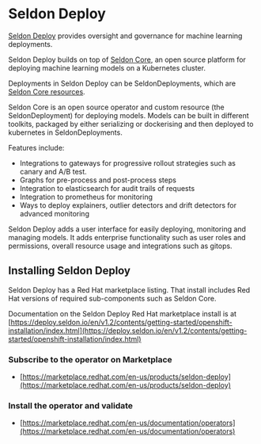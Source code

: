 # Seldon Deploy

[Seldon Deploy](https://deploy.seldon.io) provides oversight and governance for machine learning deployments.

Seldon Deploy builds on top of [Seldon Core](https://github.com/SeldonIO/seldon-core), an open source platform for deploying machine learning models on a Kubernetes cluster.

Deployments in Seldon Deploy can be SeldonDeployments, which are [Seldon Core resources](https://docs.seldon.io/projects/seldon-core/en/latest/workflow/overview.html).

Seldon Core is an open source operator and custom resource (the SeldonDeployment) for deploying models. Models can be built in different toolkits, packaged by either serializing or dockerising and then deployed to kubernetes in SeldonDeployments.

Features include:

* Integrations to gateways for progressive rollout strategies such as canary and A/B test.
* Graphs for pre-process and post-process steps
* Integration to elasticsearch for audit trails of requests
* Integration to prometheus for monitoring
* Ways to deploy explainers, outlier detectors and drift detectors for advanced monitoring

Seldon Deploy adds a user interface for easily deploying, monitoring and managing models. It adds enterprise functionality such as user roles and permissions, overall resource usage and integrations such as gitops.

## Installing Seldon Deploy

Seldon Deploy has a Red Hat marketplace listing. That install includes Red Hat versions of required sub-components such as Seldon Core.

Documentation on the Seldon Deploy Red Hat marketplace install is at [https://deploy.seldon.io/en/v1.2/contents/getting-started/openshift-installation/index.html](https://deploy.seldon.io/en/v1.2/contents/getting-started/openshift-installation/index.html)

### Subscribe to the operator on Marketplace
- [https://marketplace.redhat.com/en-us/products/seldon-deploy](https://marketplace.redhat.com/en-us/products/seldon-deploy)
### Install the operator and validate
- [https://marketplace.redhat.com/en-us/documentation/operators](https://marketplace.redhat.com/en-us/documentation/operators)
